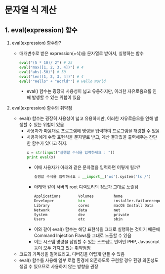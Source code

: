 # 문자열 식 계산

## 1. eval(expression) 함수
1. eval(expression) 함수란?
    - 매개변수로 받은 expression(=식)을 문자열로 받아서, 실행하는 함수
        ```python
        eval("(5 * 10)/ 2") # 25
        eval("max([1, 2, 3, 4])") # 4
        eval("abs(-50)") # 50
        eval("len([1, 2, 3, 4])") # 4
        eval('"Hello" + "World"') # Hello World
        ```
        - eval() 함수는 굉장히 사용성이 넓고 유용하지만, 이러한 자유로움으롤 인해 발생할 수 있는 위험이 있음

2. eval(expression) 함수의 취약점
    - eval() 함수는 굉장히 사용성이 넓고 유용하지만, 이러한 자유로움으롤 인해 발생할 수 있는 위험이 있음
        - 사용자가 마음대로 프로그램에 명령을 입력하여 프로그램을 해킹할 수 있음
        - 사용자에게 수학 표현식을 문자열로 받고, 계산 결과값을 출력해주는 간단한 함수가 있다고 하자.
            ```python
            x = str(input("실행할 수식을 입력하세요 : "))
            print eval(x)
            ```
            - 이때 사용자가 아래와 같은 문자열을 입력하면 어떻게 될까?
                ```python
                실행할 수식을 입력하세요 : __import__('os').system('ls /')
                ```
            - 아래와 같이 서버의 root 디렉토리의 정보가 그대로 노출됨
                ```python
                Applications		Volumes			home						tmp
                Developer			bin				installer.failurerequests	usr
                Library				cores			macOS Install Data			var
                Network				data			net
                System				dev				private
                Users				etc				sbin
                ```
            - 이와 같이 eval() 함수는 해당 표현식을 그대로 실행하는 것이기 때문에 Command Injection Flaws를 그대로 노출할 수 있음
            - 이는 시스템 명령을 삽입할 수 있는 스크립트 언어인 PHP, Javascript 등이 모두 가지고 있는 취약점임
    - 코드의 가독성을 떨어뜨리고, 디버깅을 어렵게 만들 수 있음
    - eval() 함수를 사용해 일부 로컬 환경에 의존하도록 구현할 경우 환경 의존성도 생길 수 있으므로 사용하지 않는 방향을 권장